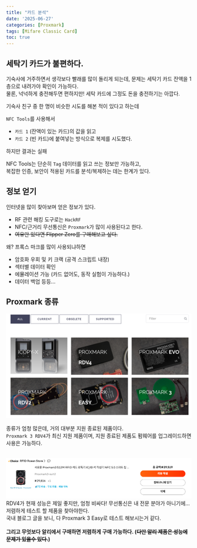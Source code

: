 ```yaml
---
title: "카드 분석"
date: '2025-06-27'
categories: [Proxmark]
tags: [Mifare Classic Card]
toc: true
---
```


## **세탁기 카드가 불편하다.**
기숙사에 거주하면서 생각보다 빨래를 많이 돌리게 되는데, 문제는 세탁기 카드 잔액을 1층으로 내려가야 확인이 가능하다. <br>
물론, 넉넉하게 충전해두면 편하지만! 세탁 카드에 그정도 돈을 충전하기는 아깝다.


기숙사 친구 중 한 명이 비슷한 시도를 해본 적이 있다고 하는데 <br>

`NFC Tools`를 사용해서
- `카드 1` (잔액이 있는 카드)의 값을 읽고
- `카드 2` (빈 카드)에 붙여넣는 방식으로 복제를 시도했다.

하지만 결과는 실패 <br>

NFC Tools는 단순히 `Tag` 데이터를 읽고 쓰는 정보만 가능하고, <br>
복잡한 인증, 보안이 적용된 카드를 분석/복제하는 데는 한계가 있다.

## 정보 얻기
인터넷을 많이 찾아보며 얻은 정보가 있다.
- RF 관련 해킹 도구로는 `HackRF`
- NFC/근거리 무선통신은 `Proxmark`가 많이 사용된다고 한다.
- ~~여유만 있다면 Flipper Zero를 구매해보고 싶다.~~

왜? 프록스 마크를 많이 사용되냐하면
- 암호화 우회 및 키 크랙 (공격 스크립트 내장)
- 섹터별 데이터 확인
- 에뮬레이션 가능 (카드 없어도, 동작 실험이 가능하다.)
- 데이터 백업 등등...

## Proxmark 종류
![proxmark-list](assets/post/proxmark/proxmark-list.png)

종류가 엄청 많은데, 거의 대부분 지원 종료된 제품이다. <br>
`Proxmark 3 RDV4`가 최신 지원 제품이며, 지원 종료된 제품도 펌웨어를 업그레이드하면 사용은 가능하다. <br><br>

![proxmark3-Easy](assets/post/proxmark/proxmark3-buy.png)
RDV4가 현재 성능은 제일 좋지만, 엄청 비싸다! 무선통신은 내 전문 분야가 아니기에... 저렴하게 테스트 할 제품을 찾아야한다. <br>
국내 블로그 글을 보니, 다 Proxmark 3 Easy로 테스트 해보시는거 같다. <br><br>
**그리고 무엇보다 알리에서 구매하면 저렴하게 구매 가능하다. (~~다만 알리 제품은 성능에 문제가 있을수 있다.~~)**
